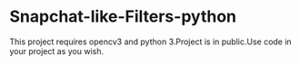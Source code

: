# Snapchat-like-Filters-python
This project  requires opencv3 and python 3.Project is in public.Use code in your project as you wish.
